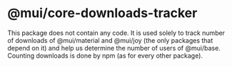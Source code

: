 # @mui/core-downloads-tracker

This package does not contain any code.
It is used solely to track number of downloads of @mui/material and @mui/joy (the only packages that depend on it) and help us determine the number of users of @mui/base.
Counting downloads is done by npm (as for every other package).
